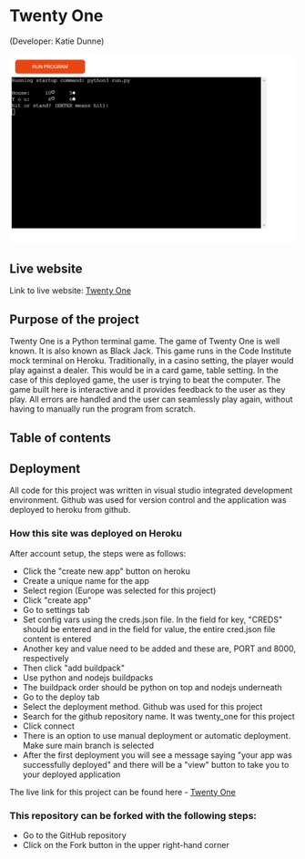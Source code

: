 # Twenty One

(Developer: Katie Dunne)

![Game Image](docs/start_screen1.PNG)

## Live website

Link to live website: [Twenty One](https://twenty-one-ef5033cef47c.herokuapp.com/)

## Purpose of the project

Twenty One is a Python terminal game. The game of Twenty One is well known. It is also known as Black Jack. This game runs in the Code Institute mock terminal on Heroku. Traditionally, in a casino setting, the player would play against a dealer. This would be in a card game, table setting. In the case of this deployed game, the user is trying to beat the computer. The game built here is interactive and it provides feedback to the user as they play. All errors are handled and the user can seamlessly play again, without having to manually run the program from scratch.

## Table of contents

## Deployment

All code for this project was written in visual studio integrated development environment. Github was used for version control and the application was deployed to heroku from github.

### How this site was deployed on Heroku

After account setup, the steps were as follows:

- Click the "create new app" button on heroku
- Create a unique name for the app
- Select region (Europe was selected for this project)
- Click "create app"
- Go to settings tab
- Set config vars using the creds.json file. In the field for key, "CREDS" should be entered and in the field for value, the entire cred.json file content is entered
- Another key and value need to be added and these are, PORT and 8000, respectively
- Then click "add buildpack"
- Use python and nodejs buildpacks
- The buildpack order should be python on top and nodejs underneath
- Go to the deploy tab
- Select the deployment method. Github was used for this project
- Search for the github repository name. It was twenty_one for this project
- Click connect
- There is an option to use manual deployment or automatic deployment. Make sure main branch is selected
- After the first deployment you will see a message saying "your app was successfully deployed" and there will be a "view" button to take you to your deployed application

The live link for this project can be found here - [Twenty One](https://twenty-one-ef5033cef47c.herokuapp.com/)

### This repository can be forked with the following steps:

- Go to the GitHub repository
- Click on the Fork button in the upper right-hand corner
